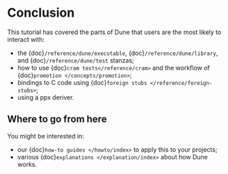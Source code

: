 Conclusion
==========

This tutorial has covered the parts of Dune that users are the most likely to
interact with:

- the {doc}`/reference/dune/executable`, {doc}`/reference/dune/library`, and
  {doc}`/reference/dune/test` stanzas;
- how to use {doc}`cram tests</reference/cram>` and the workflow of
  {doc}`promotion </concepts/promotion>`;
- bindings to C code using {doc}`foreign stubs </reference/foreign-stubs>`;
- using a ppx deriver.

## Where to go from here

You might be interested in:

- our {doc}`how-to guides </howto/index>` to apply this to your projects;
- various {doc}`explanations </explanation/index>` about how Dune works.
